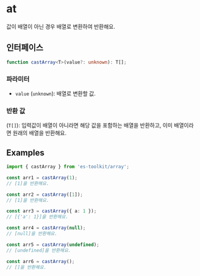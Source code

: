# at

값이 배열이 아닌 경우 배열로 변환하여 반환해요.

## 인터페이스

```typescript
function castArray<T>(value?: unknown): T[];
```

### 파라미터

- `value` (`unknown`): 배열로 변환할 값.

### 반환 값

(`T[]`): 입력값이 배열이 아니라면 해당 값을 포함하는 배열을 반환하고, 이미 배열이라면 원래의 배열을 반환해요.

## Examples

```typescript
import { castArray } from 'es-toolkit/array';

const arr1 = castArray(1);
// [1]을 반환해요.

const arr2 = castArray([1]);
// [1]을 반환해요.

const arr3 = castArray({ a: 1 });
// [{'a': 1}]을 반환해요.

const arr4 = castArray(null);
// [null]을 반환해요.

const arr5 = castArray(undefined);
// [undefined]을 반환해요.

const arr6 = castArray();
// []을 반환해요.
```
